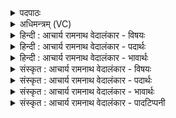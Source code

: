 <details><summary>पदपाठः</summary>

श꣣ता꣡नी꣢का। श꣣त꣢। अ꣣नीका। इव। प्र꣢। जि꣣गाति। धृष्णुया꣢। ह꣡न्ति꣢꣯। वृ꣣त्रा꣡णि꣢। दा꣣शु꣡षे꣢। गि꣣रेः꣢। इ꣣व। प्र꣢। र꣡साः꣢꣯। अ꣣स्य। पिन्विरे। द꣡त्रा꣢꣯णि। पु꣣रुभो꣡ज꣢सः। पु꣣रु। भो꣡ज꣢꣯सः। ८१२।
</details>

<details><summary>अधिमन्त्रम् (VC)</summary>

- इन्द्रः
- प्रस्कण्वः काण्वः
- प्रगाथः(विषमा बृहती, समा सतोबृहती)
- पञ्चमः
</details>

<details><summary>हिन्दी : आचार्य रामनाथ वेदालंकार - विषयः</summary>

अगले मन्त्र में परमात्मा और आचार्य दोनों का वर्णन है।
</details>

<details><summary>हिन्दी : आचार्य रामनाथ वेदालंकार - पदार्थः</summary>

पदार्थान्वयभाषाः -  यह इन्द्र अर्थात् परमैश्वर्ययुक्त परमात्मा वा विद्या के ऐश्वर्य से युक्त आचार्य (दाशुषे) आत्मसमपर्ण करनेवाले उपासक वा शिष्य के हितार्थ (धृष्णुया) अपने धर्षक गुण से (शतानीका इव) सौ शत्रुसेनाओं के तुल्य (वृत्राणि) उपासक या शिष्य के दोषों पर (प्र जिगाति) आक्रमण करता है और (हन्ति) उन्हें नष्ट कर देता है। (पुरुभोजसः) बहुत पालन करनेवाले (अस्य) इस परमात्मा वा आचार्य के (दत्राणि) दान (पिन्विरे) उपासक वा शिष्य के प्रति प्रवाहित होते हैं, (गिरेः इव रसाः) जैसे पर्वत के जल प्रवाहित हुआ करते हैं ॥२॥ इस मन्त्र में दो उपमाओं की संसृष्टि है ॥२॥
</details>

<details><summary>हिन्दी : आचार्य रामनाथ वेदालंकार - भावार्थः</summary>

भावार्थभाषाः -  परमात्मा वा आचार्य के प्रति समर्पणभाव में पहुँचकर उनकी सहायता से दोषों को दूर कर आनन्द-रस और विद्या-रस प्राप्त करने चाहिएँ ॥२॥
</details>

<details><summary>संस्कृत : आचार्य रामनाथ वेदालंकार - विषयः</summary>

अथ परमात्मानमाचार्यं च वर्णयति।
</details>

<details><summary>संस्कृत : आचार्य रामनाथ वेदालंकार - पदार्थः</summary>

पदार्थान्वयभाषाः -  एष इन्द्रः परमैश्वर्यवान् परमात्मा विद्यैश्वर्यवान् आचार्यो वा (दाशुषे) आत्मसमर्पकस्य उपासकस्य शिष्यस्य वा हितार्थम् (धृष्णुया) स्वकीयेन धर्षकगुणेन (शतानीका इव) शतानीकानि शतसंख्यकानि शत्रुसैन्यानि इव (वृत्राणि) उपासकस्य शिष्यस्य वा छिद्राणि (प्र जिगाति) प्र गच्छति आक्रामति इति यावत्। [जिगातिः गतिकर्मा। निघं० २।१४।] (हन्ति) हिनस्ति च। (पुरुभोजसः) बहुपालकस्य (अस्य) परमात्मनः आचार्यस्य वा (दत्राणि) दानानि। (पिन्विरे) उपासकं शिष्यं वा प्रति प्रवहन्ति, (गिरेः इव रसाः) पर्वतस्य यथा जलानि प्रवहन्ति ॥२॥ अत्र द्वयोरुपमयोः संसृष्टिः ॥२॥
</details>

<details><summary>संस्कृत : आचार्य रामनाथ वेदालंकार - भावार्थः</summary>

भावार्थभाषाः -  परमात्मानमाचार्यं च प्रति समर्पणभावेन गत्वा,तत्साहाय्येन दोषान् दूरीकृत्यानन्दरसा विद्यारसाश्च प्राप्तव्याः ॥२॥
</details>

<details><summary>संस्कृत : आचार्य रामनाथ वेदालंकार - पादटिप्पनी</summary>

टिप्पणी:   १. ऋ० ८।४९।२,अथ० २०।५१।२।
</details>